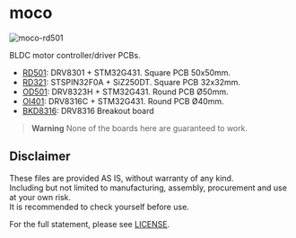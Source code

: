 # moco

![moco-rd501](https://i.imgur.com/ffNdd2O.jpg)

BLDC motor controller/driver PCBs.

- [RD501](/hardware/moco-rd501/): DRV8301 + STM32G431. Square PCB 50x50mm.
- [RD321](/hardware/moco-rd321/): STSPIN32F0A + SiZ250DT. Square PCB 32x32mm.
- [OD501](/hardware/moco-od501/): DRV8323H + STM32G431. Round PCB Ø50mm.
- [OI401](/hardware/moco-oi401/): DRV8316C + STM32G431. Round PCB Ø40mm.
- [BKD8316](/hardware/moco-bkd8316/): DRV8316 Breakout board

> **Warning**
> None of the boards here are guaranteed to work.

## Disclaimer

These files are provided AS IS, without warranty of any kind.  
Including but not limited to manufacturing, assembly, procurement and use at your own risk.  
It is recommended to check yourself before use.  

For the full statement, please see [LICENSE](./LICENSE).
